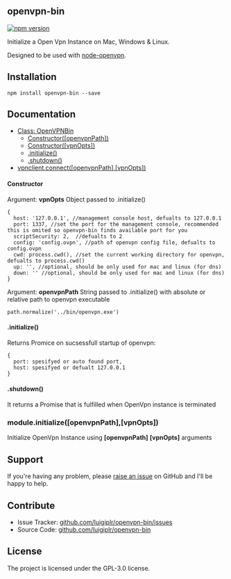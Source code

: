 openvpn-bin
--------------

[![npm version](https://badge.fury.io/js/openvpn-bin.svg)](http://badge.fury.io/js/openvpn-bin)

Initialize a Open Vpn Instance on Mac, Windows & Linux.

Designed to be used with [node-openvpn](https://www.npmjs.com/package/node-openvpn).

Installation
------------

``` 
npm install openvpn-bin --save
```

Documentation
-------------

* [Class: OpenVPNBin](#openvpnbin)
  * [Constructor([openvpnPath])](#openvpnbin_constructor)
  * [Constructor([vpnOpts])](#openvpnclient_constructor)
  * [.initialize()](#openvpnclient_initialize)
  * [.shutdown()](#openvpnclient_shutdown)
* [vpnclient.connect([openvpnPath],[vpnOpts])](#module_initialize)


<a name="openvpnclient_constructor"></a>
#### Constructor

Argument: **vpnOpts** Object passed to .initialize()

```
{
  host: '127.0.0.1', //management console host, defualts to 127.0.0.1 
  port: 1337, //set the port for the management console, recommended this is omited so openvpn-bin finds available port for you
  scriptSecurity: 2,  //defualts to 2
  config: 'config.ovpn', //path of openvpn config file, defualts to config.ovpn
  cwd: process.cwd(), //set the current working directory for openvpn, defualts to process.cwd()
  up: '', //optional, should be only used for mac and linux (for dns)
  down: '' //optional, should be only used for mac and linux (for dns)
}
```

Argument: **openvpnPath** String passed to .initialize() with absolute or relative path to openvpn executable

```
path.normalize('../bin/openvpn.exe')
```

<a name="openvpnclient_initialize"></a>
#### .initialize()

Returns Promice on sucsessfull startup of openvpn:

```
{
  port: spesifyed or auto found port,
  host: spesifyed or defualt 127.0.0.1
}
```

<a name="openvpnclient_disconnect"></a>
#### .shutdown()

It returns a Promise that is fulfilled when OpenVpn instance is terminated


<a name="module_initialize"></a>
### module.initialize([openvpnPath],[vpnOpts]) 

Initialize OpenVpn Instance using **[openvpnPath]** **[vpnOpts]** arguments



Support
-------

If you're having any problem, please [raise an issue](https://github.com/luigiplr/openvpn-bin/issues/new) on GitHub and I'll  be happy to help.

Contribute
----------

- Issue Tracker: [github.com/luigiplr/openvpn-bin/issues](https://github.com/luigiplr/openvpn-binn/issues)
- Source Code: [github.com/luigiplr/openvpn-bin](https://github.com/luigiplr/openvpn-bin)



License
-------

The project is licensed under the GPL-3.0 license.
